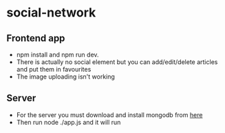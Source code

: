 # social-network

## Frontend app

- npm install and npm run dev.
- There is actually no social element but you can add/edit/delete articles and put them in favourites
- The image uploading isn't working

## Server

- For the server you must download and install mongodb from [here](https://www.mongodb.com/try/download/community)
- Then run node ./app.js and it will run

